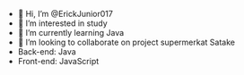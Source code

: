 - 👋 Hi, I’m @ErickJunior017
- 👀 I’m interested in study
- 🌱 I’m currently learning Java
- 💞️ I’m looking to collaborate on project supermerkat Satake
- Back-end: Java
- Front-end: JavaScript

<!---
ErickJunior017/ErickJunior017 is a ✨ special ✨ repository because its `README.md` (this file) appears on your GitHub profile.
You can click the Preview link to take a look at your changes.
--->
